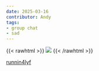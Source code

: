 ```yaml
---
date: 2025-03-16
contributor: Andy
tags:
- group chat
- sad
---
```




{{< rawhtml >}}
  <img src="https://i.redd.it/m19fcub36yne1.png">
{{< /rawhtml >}}

[runnin4lyf](https://www.reddit.com/r/dataisbeautiful/comments/1j8cw0v/disparity_in_cleveland_sports_browns_vs_cavs/)
